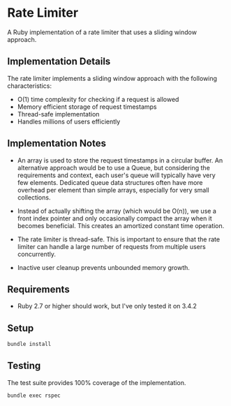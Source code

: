 # Rate Limiter

A Ruby implementation of a rate limiter that uses a sliding window approach.

## Implementation Details

The rate limiter implements a sliding window approach with the following characteristics:
- O(1) time complexity for checking if a request is allowed
- Memory efficient storage of request timestamps
- Thread-safe implementation
- Handles millions of users efficiently

## Implementation Notes

- An array is used to store the request timestamps in a circular buffer. An
alternative approach would be to use a Queue, but considering the requirements
and context, each user's queue will typically have very few elements. Dedicated
queue data structures often have more overhead per element than simple arrays,
especially for very small collections.

- Instead of actually shifting the array (which would be O(n)), we use a front
index pointer and only occasionally compact the array when it becomes beneficial.
This creates an amortized constant time operation.

- The rate limiter is thread-safe. This is important to ensure that the rate
limiter can handle a large number of requests from multiple users concurrently.

- Inactive user cleanup prevents unbounded memory growth.

## Requirements

- Ruby 2.7 or higher should work, but I've only tested it on 3.4.2

## Setup

```bash
bundle install
```

## Testing

The test suite provides 100% coverage of the implementation.
```bash
bundle exec rspec
```

